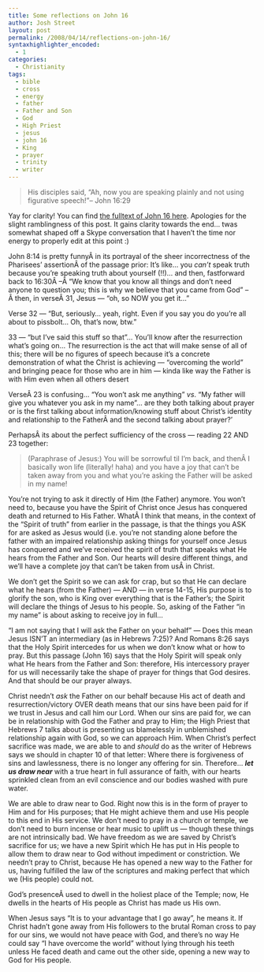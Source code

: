 ```yaml
---
title: Some reflections on John 16
author: Josh Street
layout: post
permalink: /2008/04/14/reflections-on-john-16/
syntaxhighlighter_encoded:
  - 1
categories:
  - Christianity
tags:
  - bible
  - cross
  - energy
  - father
  - Father and Son
  - God
  - High Priest
  - jesus
  - john 16
  - King
  - prayer
  - trinity
  - writer
---
```

> His disciples said, &#8220;Ah, now you are speaking plainly and not using figurative speech!&#8221;&#8211; John 16:29

Yay for clarity! You can find [the fulltext of John 16 here][1]. Apologies for the slight ramblingness of this post. It gains clarity towards the end&#8230; twas somewhat shaped off a Skype conversation that I haven&#8217;t the time nor energy to properly edit at this point :)

John 8:14 is pretty funnyÂ in its portrayal of the sheer incorrectness of the Pharisees&#8217; assertionÂ of the passage prior: It&#8217;s like&#8230; you *can&#8217;t* speak truth because you&#8217;re speaking truth about yourself (!!)&#8230; and then, fastforward back to 16:30Â &#8211;Â &#8220;We know that you know all things and don&#8217;t need anyone to question you; this is why we believe that you came from God&#8221; &#8211;Â then, in verseÂ 31, Jesus &#8212; &#8220;oh, so NOW you get it&#8230;&#8221;

Verse 32 &#8212; &#8220;But, seriously&#8230; yeah, right. Even if you say you do you&#8217;re all about to pissbolt&#8230; Oh, that&#8217;s now, btw.&#8221;

33 &#8212; &#8220;but I&#8217;ve said this stuff so that&#8221;&#8230; You&#8217;ll know after the resurrection what&#8217;s going on&#8230; The resurrection is the act that will make sense of all of this; there will be no figures of speech because it&#8217;s a concrete demonstration of what the Christ is achieving &#8212; &#8220;overcoming the world&#8221; and bringing peace for those who are in him &#8212; kinda like way the Father is with Him even when all others desert

VerseÂ 23 is confusing&#8230; &#8220;You won&#8217;t ask me anything&#8221; *vs*. &#8220;My father will give you whatever you ask in my name&#8221;&#8230; are they both talking about prayer or is the first talking about information/knowing stuff about Christ&#8217;s identity and relationship to the FatherÂ and the second talking about prayer?&#8217;

PerhapsÂ its about the perfect sufficiency of the cross &#8212; reading 22 AND 23 together:

> (Paraphrase of Jesus:) You will be sorrowful til I&#8217;m back, and thenÂ I basically won life (literally! haha) and you have a joy that can&#8217;t be taken away from you and what you&#8217;re asking the Father will be asked in my name!

You&#8217;re not trying to ask it directly of Him (the Father) anymore. You won&#8217;t need to, because you have the Spirit of Christ once Jesus has conquered death and returned to His Father. WhatÂ I think that means, in the context of the &#8220;Spirit of truth&#8221; from earlier in the passage, is that the things you ASK for are asked as Jesus would (i.e. you&#8217;re not standing alone before the father with an impaired relationship asking things for yourself once Jesus has conquered and we&#8217;ve received the spirit of truth that speaks what He hears from the Father and Son. Our hearts will desire different things, and we&#8217;ll have a complete joy that can&#8217;t be taken from usÂ in Christ.

We don&#8217;t get the Spirit so we can ask for crap, but so that He can declare what he hears (from the Father) &#8212; AND &#8212; in verse 14-15, His purpose is to glorify the son, who is King over everything that is the Father&#8217;s; the Spirit will declare the things of Jesus to his people. So, asking of the Father &#8220;in my name&#8221; is about asking to receive joy in full&#8230;

&#8220;I am not saying that I will ask the Father on your behalf&#8221; &#8212; Does this mean Jesus ISN&#8217;T an intermediary (as in Hebrews 7:25)? And Romans 8:26 says that the Holy Spirit intercedes for us when we don&#8217;t know what or how to pray. But this passage (John 16) says that the Holy Spirit will speak only what He hears from the Father and Son: therefore, His intercessory prayer for us will necessarily take the shape of prayer for things that God desires. And that should be our prayer always.

Christ needn&#8217;t *ask* the Father on our behalf because His act of death and resurrection/victory OVER death means that our sins have been paid for if we trust in Jesus and call him our Lord. When our sins are paid for, we can be in relationship with God the Father and pray to Him; the High Priest that Hebrews 7 talks about is presenting us blamelessly in unblemished relationship again with God, so we can approach Him. When Christ&#8217;s perfect sacrifice was made, we are able to and *should* do as the writer of Hebrews says we should in chapter 10 of that letter: Where there is forgiveness of sins and lawlessness, there is no longer any offering for sin. Therefore&#8230; ***let us draw near*** with a true heart in full assurance of faith, with our hearts sprinkled clean from an evil conscience and our bodies washed with pure water.

We are able to draw near to God. Right now this is in the form of prayer to Him and for His purposes; that He might achieve them and use His people to this end in His service. We don&#8217;t need to pray in a church or temple, we don&#8217;t need to burn incense or hear music to uplift us &#8212; though these things are not intrinsically bad. We have freedom as we are saved by Christ&#8217;s sacrifice for us; we have a new Spirit which He has put in His people to allow them to draw near to God without impediment or constriction. We needn&#8217;t pray to Christ, because He has opened a new way to the Father for us, having fulfilled the law of the scriptures and making perfect that which we (His people) could not.

God&#8217;s presenceÂ used to dwell in the holiest place of the Temple; now, He dwells in the hearts of His people as Christ has made us His own.

When Jesus says &#8220;It is to your advantage that I go away&#8221;, he means it. If Christ hadn&#8217;t gone away from His followers to the brutal Roman cross to pay for our sins, we would not have peace with God, and there&#8217;s no way He could say &#8220;I have overcome the world&#8221; without lying through his teeth unless He faced death and came out the other side, opening a new way to God for His people.

 [1]: http://www.gnpcb.org/esv/search/?q=John+16